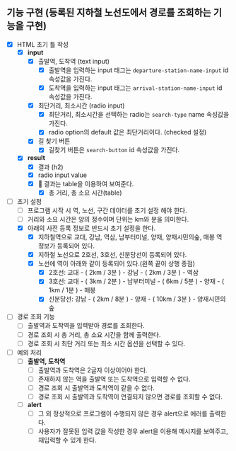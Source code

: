 ## 기능 구현 (등록된 지하철 노선도에서 경로를 조회하는 기능을 구현)

- [x] HTML 초기 틀 작성
  - [x] **input**
    - [x] 출발역, 도착역 (text input)
      - [x] 출발역을 입력하는 input 태그는 `departure-station-name-input` id 속성값을 가진다.
      - [x] 도착역을 입력하는 input 태그는 `arrival-station-name-input` id 속성값을 가진다.
    - [x] 최단거리, 최소시간 (radio input)
      - [x] 최단거리, 최소시간을 선택하는 radio는 `search-type` name 속성값을 가진다.
      - [x] radio option의 default 값은 최단거리이다. (checked 설정)
    - [x] 길 찾기 버튼
      - [x] 길찾기 버튼은 `search-button` id 속성값을 가진다.
  - [x] **result**
    - [x] 결과 (h2)
    - [x] radio input value
    - [x] 📝 결과는 table을 이용하여 보여준다.
      - [x] 총 거리, 총 소요 시간(table)

- [ ] 초기 설정
  - [ ] 프로그램 시작 시 역, 노선, 구간 데이터를 초기 설정 해야 한다.
  - [ ] 거리와 소요 시간은 양의 정수이며 단위는 km와 분을 의미한다.
  - [x] 아래의 사전 등록 정보로 반드시 초기 설정을 한다.
    - [x] 지하철역으로 교대, 강남, 역삼, 남부터미널, 양재, 양재시민의숲, 매봉 역 정보가 등록되어 있다.
    - [x] 지하철 노선으로 2호선, 3호선, 신분당선이 등록되어 있다.
    - [x] 노선에 역이 아래와 같이 등록되어 있다.(왼쪽 끝이 상행 종점)
      - [x] 2호선: 교대 - ( 2km / 3분 ) - 강남 - ( 2km / 3분 ) - 역삼
      - [x] 3호선: 교대 - ( 3km / 2분 ) - 남부터미널 - ( 6km / 5분 ) - 양재 - ( 1km / 1분 ) - 매봉
      - [x] 신분당선: 강남 - ( 2km / 8분 ) - 양재 - ( 10km / 3분 ) - 양재시민의숲

- [ ] 경로 조회 기능
  - [ ] 출발역과 도착역을 입력받아 경로를 조회한다.
  - [ ] 경로 조회 시 총 거리, 총 소요 시간을 함께 출력한다.
  - [ ] 경로 조회 시 최단 거리 또는 최소 시간 옵션을 선택할 수 있다.

- [ ] 예외 처리
  - [ ] **출발역, 도착역**
    - [ ] 출발역과 도착역은 2글자 이상이어야 한다.
    - [ ] 존재하지 않는 역을 출발역 또는 도착역으로 입력할 수 없다.
    - [ ] 경로 조회 시 출발역과 도착역이 같을 수 없다.
    - [ ] 경로 조회 시 출발역과 도착역이 연결되지 않으면 경로를 조회할 수 없다.
  - [ ] **alert**
    - [ ] 그 외 정상적으로 프로그램이 수행되지 않은 경우 alert으로 에러를 출력한다.
    - [ ] 사용자가 잘못된 입력 값을 작성한 경우 alert을 이용해 메시지를 보여주고, 재입력할 수 있게 한다.
